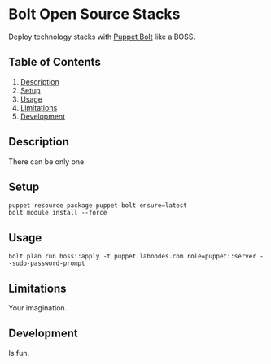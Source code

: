 # Bolt Open Source Stacks

Deploy technology stacks with [Puppet Bolt] like a BOSS.

## Table of Contents

1. [Description](#description)
1. [Setup](#setup)
1. [Usage](#usage)
1. [Limitations](#limitations)
1. [Development](#development)

## Description

There can be only one.

## Setup

```
puppet resource package puppet-bolt ensure=latest
bolt module install --force
```

## Usage

```
bolt plan run boss::apply -t puppet.labnodes.com role=puppet::server --sudo-password-prompt
```

## Limitations

Your imagination.

## Development

Is fun.

[Puppet Bolt]: https://github.com/puppetlabs/bolt

